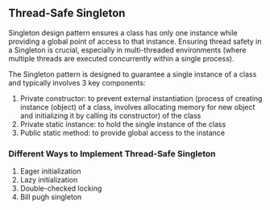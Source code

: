 ## Thread-Safe Singleton

Singleton design pattern ensures a class has only one instance while providing a global point of access to that instance. Ensuring thread safety in a Singleton is crucial, especially in multi-threaded environments (where multiple threads are executed concurrently within a single process).

The Singleton pattern is designed to guarantee a single instance of a class and typically involves 3 key components:

1. Private constructor: to prevent external instantiation (process of creating instance (object) of a class, involves allocating memory for new object and initializing it by calling its constructor) of the class
2. Private static instance: to hold the single instance of the class
3. Public static method: to provide global access to the instance

### Different Ways to Implement Thread-Safe Singleton

1. Eager initialization
2. Lazy initialization
3. Double-checked locking
4. Bill pugh singleton